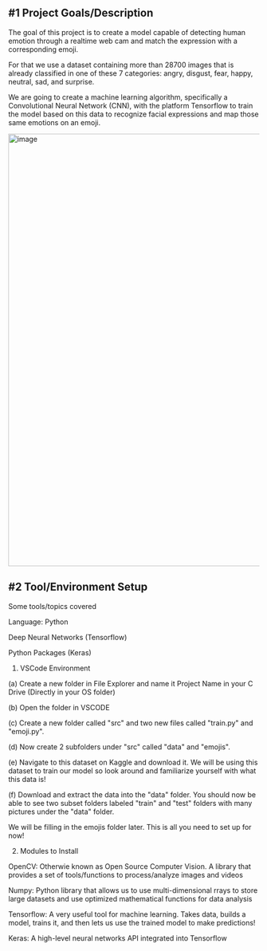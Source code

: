 <h2>#1 Project Goals/Description</h2>

The goal of this project is to create a model capable of detecting human emotion through a realtime web cam and match the expression with a corresponding emoji.

For that we use a dataset containing more than 28700 images that is already classified in one of these 7 categories: angry, disgust, fear, happy, neutral, sad, and surprise.

We are going to create a machine learning algorithm, specifically a Convolutional Neural Network (CNN), with the platform Tensorflow to train the model based on this data to recognize facial expressions and map those same emotions on an emoji.

<img width="868" alt="image" src="https://github.com/e-shen2022/FaceToEmoji_CNN/assets/104966589/4eb0b235-50ab-45a8-a304-d43b34b99fc4">

<h2>#2 Tool/Environment Setup</h2>

Some tools/topics covered

Language: Python

Deep Neural Networks (Tensorflow)

Python Packages (Keras)

1. VSCode Environment

(a) Create a new folder in File Explorer and name it Project Name in your C Drive (Directly in your OS folder)

(b) Open the folder in VSCODE

(c) Create a new folder called "src" and two new files called "train.py" and "emoji.py".

(d) Now create 2 subfolders under "src" called "data" and "emojis".

(e) Navigate to this dataset on Kaggle and download it. We will be using this dataset to train our model so look around and familiarize yourself with what this data is!

(f) Download and extract the data into the "data" folder. You should now be able to see two subset folders labeled "train" and "test" folders with many pictures under the "data" folder.

We will be filling in the emojis folder later. This is all you need to set up for now!

2. Modules to Install

OpenCV: Otherwie known as Open Source Computer Vision. A library that provides a set of tools/functions to process/analyze images and videos

Numpy: Python library that allows us to use multi-dimensional rrays to store large datasets and use optimized mathematical functions for data analysis

Tensorflow: A very useful tool for machine learning. Takes data, builds a model, trains it, and then lets us use the trained model to make predictions!

Keras: A high-level neural networks API integrated into Tensorflow


